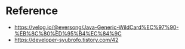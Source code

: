 



# Reference

- https://velog.io/@eversong/Java-Generic-WildCard%EC%97%90-%EB%8C%80%ED%95%B4%EC%84%9C
- https://developer-syubrofo.tistory.com/42